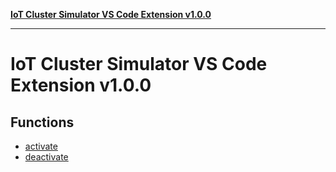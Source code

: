 [**IoT Cluster Simulator VS Code Extension v1.0.0**](README.md)

***

# IoT Cluster Simulator VS Code Extension v1.0.0

## Functions

- [activate](functions/activate.md)
- [deactivate](functions/deactivate.md)
